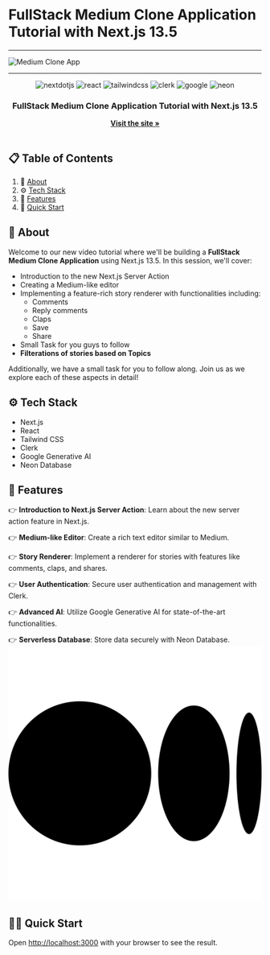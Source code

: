 # FullStack Medium Clone Application Tutorial with Next.js 13.5

---

![Medium Clone App](http://res.cloudinary.com/dhz0qhtw2/image/upload/v1708247336/fow5wnpzyxbkog3l8hv8.png)

---

<div align="center">

  <div>
    <img src="https://img.shields.io/badge/-Next_JS-black?style=for-the-badge&logoColor=white&logo=nextdotjs&color=000000" alt="nextdotjs" />
    <img src="https://img.shields.io/badge/-React-black?style=for-the-badge&logoColor=white&logo=react&color=61DAFB" alt="react" />
    <img src="https://img.shields.io/badge/-Tailwind_CSS-black?style=for-the-badge&logoColor=white&logo=tailwindcss&color=06B6D4" alt="tailwindcss" />
    <img src="https://img.shields.io/badge/-Clerk-black?style=for-the-badge&logoColor=white&logo=clerk&color=3B82F6" alt="clerk" />
    <img src="https://img.shields.io/badge/-Google_Generative_AI-black?style=for-the-badge&logoColor=white&logo=google&color=4285F4" alt="google" />
    <img src="https://img.shields.io/badge/-Neon_Database-black?style=for-the-badge&logoColor=white&logo=neon&color=00C853" alt="neon" />
  </div>

 <h3 align="center">FullStack Medium Clone Application Tutorial with Next.js 13.5</h3></div>
  <div align="center">
    <a href="http://localhost:3000"><strong>Visit the site »</strong></a>
  </div>
  <br />

## 📋 <a name="table">Table of Contents</a>

1. 🤖 [About](#about)
2. ⚙️ [Tech Stack](#tech-stack)
3. 🔋 [Features](#features)
4. 🤸 [Quick Start](#quick-start)

## <a name="about">🧐 About</a>

Welcome to our new video tutorial where we'll be building a **FullStack Medium Clone Application** using Next.js 13.5. In this session, we'll cover:

- Introduction to the new Next.js Server Action
- Creating a Medium-like editor
- Implementing a feature-rich story renderer with functionalities including:
  - Comments
  - Reply comments
  - Claps
  - Save
  - Share
- Small Task for you guys to follow
- **Filterations of stories based on Topics**

Additionally, we have a small task for you to follow along. Join us as we explore each of these aspects in detail!

## <a name="tech-stack">⚙️ Tech Stack</a>

- Next.js
- React
- Tailwind CSS
- Clerk
- Google Generative AI
- Neon Database

## <a name="features">🔋 Features</a>

👉 **Introduction to Next.js Server Action**: Learn about the new server action feature in Next.js.

👉 **Medium-like Editor**: Create a rich text editor similar to Medium.

👉 **Story Renderer**: Implement a renderer for stories with features like comments, claps, and shares.

👉 **User Authentication**: Secure user authentication and management with Clerk.

👉 **Advanced AI**: Utilize Google Generative AI for state-of-the-art functionalities.

👉 **Serverless Database**: Store data securely with Neon Database.
![Medium Clone App](public/medium-icon.svg)

## <a name="quick-start">🏃💨 Quick Start</a>

Open [http://localhost:3000](http://localhost:3000) with your browser to see the result.
